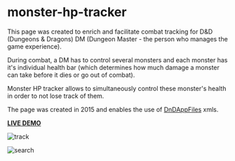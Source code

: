 # monster-hp-tracker
This page was created to enrich and facilitate combat tracking for D&D (Dungeons & Dragons) DM (Dungeon Master - the person who manages the game experience).

During combat, a DM has to control several monsters and each monster has it's individual health bar (which determines how much damage a monster can take before it dies or go out of combat). 

Monster HP tracker allows to simultaneously control these monster's health in order to not lose track of them.

The page was created in 2015 and enables the use of [DnDAppFiles](https://github.com/ceryliae/DnDAppFiles) xmls.

**[LIVE DEMO](https://emfmesquita.github.io/mhp)**

![track](https://i.imgur.com/I8SS95p.png)

![search](https://i.imgur.com/pAuvvxs.png)
